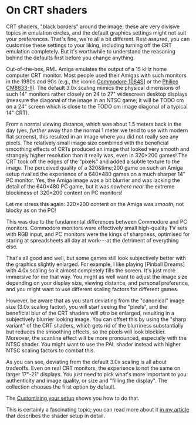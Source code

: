 # On CRT shaders

CRT shaders, "black borders" around the image; these are very divisive topics
in emulation circles, and the default graphics settings might not suit your
preferences. That's fine, we're all a bit different. Rest assured, you can
customise these settings to your liking, including turning off the CRT
emulation completely. But it's worthwhile to understand the reasoning behind
the defaults first before you change anything.

Out-of-the-box, RML Amiga emulates the output of a 15 kHz home computer CRT
monitor. Most people used their Amigas with such monitors in the 1980s and 90s
(e.g., the iconic [Commodore 1084S]()] or the [Philips CM8833-II]()). The
default 3.0x scaling mimics the physical dimensions of such 14" monitors
rather closely on 24 to 27" widescreen desktop displays (measure the diagonal
of the image in an NTSC game; it will be TODO cm on a 24" screen which is
close to the TODO cm image diagonal of a typical 14" CRT).

From a normal viewing distance, which was about 1.5 meters back in the day
(yes, _further_ away than the normal 1 meter we tend to use with modern flat
screens), this resulted in an image where you did not really see any pixels.
The relatively small image size combined with the beneficial smoothing effects
of CRTs produced an image that looked very smooth and strangely higher
resolution than it really was, even in 320&times;200 games! The CRT took off
the edges of the "pixels" and added a subtle texture to the image. The
perceived quality of a 320&time;200 game on such an Amiga setup rivalled the
experience of a 640&times;480 games on a much sharper 14" PC monitor. Yes, the
Amiga image was a bit blurrier and was lacking the detail of the 640&times;480
PC game, but it was _nowhere near_ the extreme blockiness of 320&times;200
content on PC monitors!

Let me stress this again: 320&times;200 content on the Amiga was _smooth_, not
blocky as on the PC!

This was due to the fundamental differences between Commodore and PC monitors.
Commodore monitors were effectively small high-quality TV sets with RGB input,
and PC monitors were the kings of sharpness, optimised for staring at
spreadsheets all day at work---at the detriment of everything else.

That's all good and well, but some games still look subjectively better with
the graphics slightly enlarged. For example, I like playing [Pinball Dreams]
with 4.0x scaling so it almost completely fills the screen. It's just more
immersive for me that way. You might as well want to adjust the image size
depending on your display size, viewing distance, and personal preference, and
you might want to use different scaling factors for different games.

However, be aware that as you start deviating from the "canonical" image size
(3.0x scaling factor), you will start seeing the "pixels", and the beneficial
blur of the CRT shaders will _also_ be enlarged, resulting in a subjectively
blurrier looking image. You can offset this by using the "sharp variant" of
the CRT shaders, which gets rid of the blurriness substantially but reduces
the smoothing effects, so the pixels will look blockier. Moreover, the
scanline effect will be more pronounced, especially with the NTSC shader. You
might want to use the PAL shader instead with higher NTSC scaling factors to
combat this.

As you can see, deviating from the default 3.0x scaling is all about
tradeoffs. Even on real CRT monitors, the experience is not the same on larger
17"-21" displays. You just need to pick what's more important to you:
authenticity and image quality, or size and "filling the display". The
collection chooses the first option by default.

 The [Customising your
setup](customising-your-setup.md) shows you how to do that.

 This is certainly a fascinating topic; you can read more about it [in my
article](TODO) that describes the shader setup in detail.
